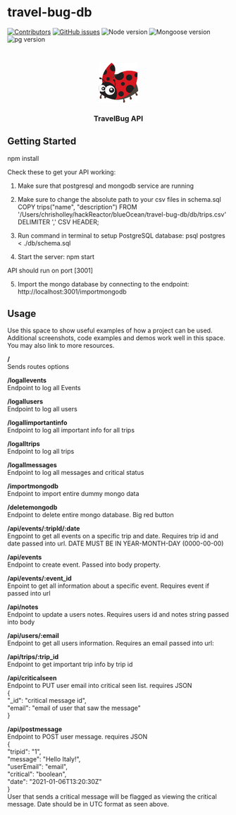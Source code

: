 # travel-bug-db

<!-- PROJECT SHIELDS -->
<!--
*** I'm using markdown "reference style" links for readability.
*** Reference links are enclosed in brackets [ ] instead of parentheses ( ).
*** See the bottom of this document for the declaration of the reference variables
*** for contributors-url, forks-url, etc. This is an optional, concise syntax you may use.
*** https://www.markdownguide.org/basic-syntax/#reference-style-links
-->

[![Contributors](https://img.shields.io/github/contributors/Safe-Sojourns/travel-bug-db)](https://github.com/Safe-Sojourns/travel-bug-db/contributors)
[![GitHub issues](https://img.shields.io/github/issues/Safe-Sojourns/travel-bug-db)](https://github.com/Safe-Sojourns/travel-bug-db/issues)
![Node version](https://img.shields.io/badge/node-v14.16.0-blue)
![Mongoose version][mongoose-shield]
![pg version](https://img.shields.io/badge/pg-v8.5.1-blue)
<!-- [![Forks][forks-shield]][forks-url]
[![Stargazers][stars-shield]][stars-url]
-->



<!-- PROJECT LOGO -->
<br />
<p align="center">
  <a href="https://github.com/Safe-Sojourns/travel-bug-db">
    <img src="images/ladybug.png" alt="Logo" width="90" height="90">
  </a>

  <h3 align="center">TravelBug API</h3>
</p>


<!-- GETTING STARTED -->
## Getting Started

npm install

Check these to get your API working:

1. Make sure that postgresql and mongodb service are running

2. Make sure to change the absolute path to your csv files in schema.sql
COPY trips("name", "description")
FROM '/Users/chrisholley/hackReactor/blueOcean/travel-bug-db/db/trips.csv'
DELIMITER ','
CSV HEADER;

3. Run command in terminal to setup PostgreSQL database: psql postgres < ./db/schema.sql

4. Start the server: npm start

API should run on port [3001]

5. Import the mongo database by connecting to the endpoint: http://localhost:3001/importmongodb

<!-- USAGE EXAMPLES -->
## Usage

Use this space to show useful examples of how a project can be used. Additional screenshots, code examples and demos work well in this space. You may also link to more resources.

**/**  <br />
Sends routes options

**/logallevents** <br />
Endpoint to log all Events

**/logallusers** <br />
Endpoint to log all users

**/logallimportantinfo** <br />
Endpoint to log all important info for all trips

**/logalltrips** <br />
Endpoint to log all trips

**/logallmessages** <br />
Endpoint to log all messages and critical status

**/importmongodb** <br />
Endpoint to import entire dummy mongo data

**/deletemongodb** <br />
Endpoint to delete entire mongo database. Big red button

**/api/events/:tripId/:date** <br />
Engpoint to get all events on a specific trip and date. Requires trip id and date passed into url. DATE MUST BE IN YEAR-MONTH-DAY (0000-00-00)

**/api/events** <br />
Endpoint to create event. Passed into body property.

**/api/events/:event_id** <br />
Enpoint to get all information about a specific event. Requires event if passed into url

**/api/notes** <br />
Endpoint to update a users notes. Requires users id and notes string passed into body

**/api/users/:email** <br />
Endpoint to get all users information. Requires an email passed into url:

**/api/trips/:trip_id** <br />
Endpoint to get important trip info by trip id

**/api/criticalseen** <br />
Endpoint to PUT user email into critical seen list. requires JSON <br />
{ <br />
  "_id": "critical message id", <br />
  "email": "email of user that saw the message" <br />
} <br />

**/api/postmessage** <br />
Endpoint to POST user message. requires JSON <br />
{ <br />
  "tripid": "1", <br />
  "message": "Hello Italy!", <br />
  "userEmail": "email", <br />
  "critical": "boolean", <br />
  "date": "2021-01-06T13:20:30Z" <br />
} <br />
User that sends a critical message will be flagged as viewing the critical message. Date should be in UTC format as seen above.



<!-- MARKDOWN LINKS & IMAGES -->
<!-- https://www.markdownguide.org/basic-syntax/#reference-style-links -->
[contributors-shield]: https://img.shields.io/badge/Contributors-2-blue
[contributors-url]: https://github.com/Safe-Sojourns/travel-bug-db/contributors
[forks-shield]: https://img.shields.io/github/forks/othneildrew/Best-README-Template.svg?style=for-the-badge
[forks-url]: https://github.com/Safe-Sojourns/travel-bug-db/members
[stars-shield]: https://img.shields.io/github/stars/othneildrew/Best-README-Template.svg?style=for-the-badge
[stars-url]: https://github.com/Safe-Sojourns/travel-bug-db/stargazers
[mongoose-shield]: https://img.shields.io/badge/mongoose-v5.12.3-blue
[issues-shield]: https://img.shields.io/github/issues/Safe-Sojourns/travel-bug-db
[issues-url]: https://github.com/Safe-Sojourns/travel-bug-db/issues
